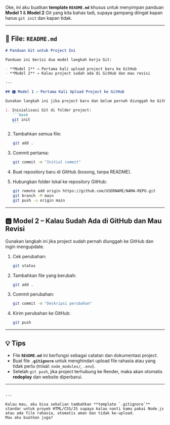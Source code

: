 Oke, ini aku buatkan **template `README.md`** khusus untuk menyimpan panduan **Model 1** & **Model 2** Git yang kita bahas tadi, supaya gampang diingat kapan harus `git init` dan kapan tidak.

---

## **📄 File: `README.md`**

````markdown
# Panduan Git untuk Project Ini

Panduan ini berisi dua model langkah kerja Git:

- **Model 1** → Pertama kali upload project baru ke GitHub
- **Model 2** → Kalau project sudah ada di GitHub dan mau revisi

---

## 🅰 Model 1 – Pertama Kali Upload Project ke GitHub

Gunakan langkah ini jika project baru dan belum pernah diunggah ke GitHub.

1. Inisialisasi Git di folder project:
   ```bash
   git init
   ```
````

2. Tambahkan semua file:

   ```bash
   git add .
   ```

3. Commit pertama:

   ```bash
   git commit -m "Initial commit"
   ```

4. Buat repository baru di GitHub (kosong, tanpa README).
5. Hubungkan folder lokal ke repository GitHub:

   ```bash
   git remote add origin https://github.com/USERNAME/NAMA-REPO.git
   git branch -M main
   git push -u origin main
   ```

---

## 🅱 Model 2 – Kalau Sudah Ada di GitHub dan Mau Revisi

Gunakan langkah ini jika project sudah pernah diunggah ke GitHub dan ingin mengupdate.

1. Cek perubahan:

   ```bash
   git status
   ```

2. Tambahkan file yang berubah:

   ```bash
   git add .
   ```

3. Commit perubahan:

   ```bash
   git commit -m "Deskripsi perubahan"
   ```

4. Kirim perubahan ke GitHub:

   ```bash
   git push
   ```

---

## 💡 Tips

- File **`README.md`** ini berfungsi sebagai catatan dan dokumentasi project.
- Buat file **`.gitignore`** untuk menghindari upload file rahasia atau yang tidak perlu (misal: `node_modules/`, `.env`).
- Setelah `git push`, jika project terhubung ke Render, maka akan otomatis **redeploy** dan website diperbarui.

---

```

---

Kalau mau, aku bisa sekalian tambahkan **template `.gitignore`** standar untuk proyek HTML/CSS/JS supaya kalau nanti kamu pakai Node.js atau ada file rahasia, otomatis aman dan tidak ke-upload.
Mau aku buatkan juga?
```
